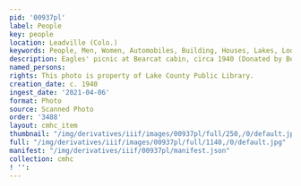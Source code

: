 ```yaml
---
pid: '00937pl'
label: People
key: people
location: Leadville (Colo.)
keywords: People, Men, Women, Automobiles, Building, Houses, Lakes, Lodges
description: Eagles' picnic at Bearcat cabin, circa 1940 (Donated by Beverly Pologar)
named_persons: 
rights: This photo is property of Lake County Public Library.
creation_date: c. 1940
ingest_date: '2021-04-06'
format: Photo
source: Scanned Photo
order: '3488'
layout: cmhc_item
thumbnail: "/img/derivatives/iiif/images/00937pl/full/250,/0/default.jpg"
full: "/img/derivatives/iiif/images/00937pl/full/1140,/0/default.jpg"
manifest: "/img/derivatives/iiif/00937pl/manifest.json"
collection: cmhc
! '': 
---
```

